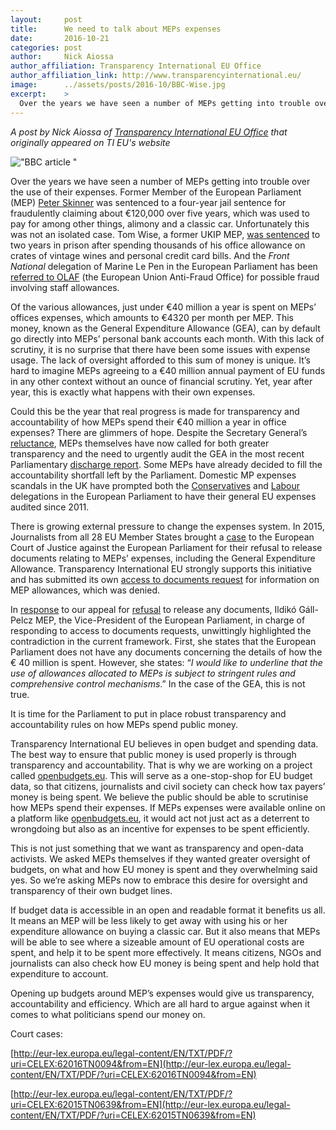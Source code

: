 ```yaml
---
layout:     post
title:      We need to talk about MEPs expenses
date:       2016-10-21
categories: post
author:     Nick Aiossa
author_affiliation: Transparency International EU Office
author_affiliation_link: http://www.transparencyinternational.eu/
image:      ../assets/posts/2016-10/BBC-Wise.jpg
excerpt:    >
  Over the years we have seen a number of MEPs getting into trouble over the use of their expenses.
---
```

_A post by Nick Aiossa of [Transparency International EU Office](http://transparencyinternational.eu/) that originally appeared on TI EU's website_

!["BBC article "]({{site.baseurl}}/assets/posts/2016-10/BBC-Wise.jpg)

Over the years we have seen a number of MEPs getting into trouble over the use of their expenses. Former Member of the European Parliament (MEP) [Peter Skinner](http://www.bbc.com/news/uk-england-sussex-36167299) was sentenced to a four-year jail sentence for fraudulently claiming about €120,000 over five years, which was used to pay for among other things, alimony and a classic car. Unfortunately this was not an isolated case. Tom Wise, a former UKIP MEP, [was sentenced](http://www.telegraph.co.uk/news/politics/6545334/Disgraced-ex-Ukip-MEP-Tom-Wise-jailed-for-two-years-for-expenses-fraud.html) to two years in prison after spending thousands of his office allowance on crates of vintage wines and personal credit card bills. And the _Front National_ delegation of Marine Le Pen in the European Parliament has been [referred to OLAF](http://www.transparencyinternational.eu/wp-content/uploads/2016/10/2015-03-10-PR-OLAF-investigation-into-FN.pdf) (the European Union Anti-Fraud Office) for possible fraud involving staff allowances.

Of the various allowances, just under €40 million a year is spent on MEPs’ offices expenses, which amounts to €4320 per month per MEP. This money, known as the General Expenditure Allowance (GEA), can by default go directly into MEPs’ personal bank accounts each month. With this lack of scrutiny, it is no surprise that there have been some issues with expense usage. The lack of oversight afforded to this sum of money is unique. It’s hard to imagine MEPs agreeing to a €40 million annual payment of EU funds in any other context without an ounce of financial scrutiny. Yet, year after year, this is exactly what happens with their own expenses.

Could this be the year that real progress is made for transparency and accountability of how MEPs spend their €40 million a year in office expenses? There are glimmers of hope. Despite the Secretary General’s [reluctance](https://euobserver.com/institutional/130683), MEPs themselves have now called for both greater transparency and the need to urgently audit the GEA in the most recent Parliamentary [discharge report](https://polcms.secure.europarl.europa.eu/cmsdata/upload/14ef75d9-bf17-4fd2-b74b-79ef12ddc960/P8_TA-PROV(2016)0150_EN.pdf). Some MEPs have already decided to fill the accountability shortfall left by the Parliament. Domestic MP expenses scandals in the UK have prompted both the [Conservatives](http://conservativeeurope.com/MEP-Expenses) and [Labour](http://www.eurolabour.org.uk/transparency) delegations in the European Parliament to have their general EU expenses audited since 2011.

There is growing external pressure to change the expenses system. In 2015, Journalists from all 28 EU Member States brought a [case](http://www.transparencyinternational.eu/wp-content/uploads/2015/11/MEPs-Project-PR_Statement.pdf) to the European Court of Justice against the European Parliament for their refusal to release documents relating to MEPs’ expenses, including the General Expenditure Allowance. Transparency International EU strongly supports this initiative and has submitted its own [access to documents request](http://www.transparencyinternational.eu/wp-content/uploads/2016/10/EP-confirmatory-request_Transparency-International-EU-Office.pdf) for information on MEP allowances, which was denied.

In [response](http://www.transparencyinternational.eu/wp-content/uploads/2016/10/Confirmatory-Application-Denial.pdf) to our appeal for [refusal](http://www.transparencyinternational.eu/wp-content/uploads/2016/10/Initial-denial.pdf) to release any documents, Ildikó Gáll-Pelcz MEP, the Vice-President of the European Parliament, in charge of responding to access to documents requests, unwittingly highlighted the contradiction in the current framework. First, she states that the European Parliament does not have any documents concerning the details of how the € 40 million is spent. However, she states: “_I would like to underline that the use of allowances allocated to MEPs is subject to stringent rules and comprehensive control mechanisms_.” In the case of the GEA, this is not true.

It is time for the Parliament to put in place robust transparency and accountability rules on how MEPs spend public money.

Transparency International EU believes in open budget and spending data. The best way to ensure that public money is used properly is through transparency and accountability. That is why we are working on a project called [openbudgets.eu](http://www.openbudget.eu). This will serve as a one-stop-shop for EU budget data, so that citizens, journalists and civil society can check how tax payers’ money is being spent. We believe the public should be able to scrutinise how MEPs spend their expenses. If MEPs expenses were available online on a platform like [openbudgets.eu](http://www.openbudget.eu/), it would act not just act as a deterrent to wrongdoing but also as an incentive for expenses to be spent efficiently.

This is not just something that we want as transparency and open-data activists. We asked MEPs themselves if they wanted greater oversight of budgets, on what and how EU money is spent and they overwhelming said yes. So we’re asking MEPs now to embrace this desire for oversight and transparency of their own budget lines.

If budget data is accessible in an open and readable format it benefits us all. It means an MEP will be less likely to get away with using his or her expenditure allowance on buying a classic car. But it also means that MEPs will be able to see where a sizeable amount of EU operational costs are spent, and help it to be spent more effectively. It means citizens, NGOs and journalists can also check how EU money is being spent and help hold that expenditure to account.

Opening up budgets around MEP’s expenses would give us transparency, accountability and efficiency. Which are all hard to argue against when it comes to what politicians spend our money on.

Court cases:

[http://eur-lex.europa.eu/legal-content/EN/TXT/PDF/?uri=CELEX:62016TN0094&from=EN](http://eur-lex.europa.eu/legal-content/EN/TXT/PDF/?uri=CELEX:62016TN0094&from=EN)

[http://eur-lex.europa.eu/legal-content/EN/TXT/PDF/?uri=CELEX:62015TN0639&from=EN](http://eur-lex.europa.eu/legal-content/EN/TXT/PDF/?uri=CELEX:62015TN0639&from=EN)
